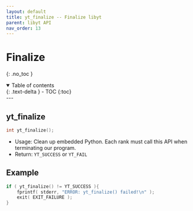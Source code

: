 ```yaml
---
layout: default
title: yt_finalize -- Finalize libyt
parent: libyt API
nav_order: 13
---
```

# Finalize
{: .no_toc }
<details open markdown="block">
  <summary>
    Table of contents
  </summary>
  {: .text-delta }
- TOC
{:toc}
</details>
---

## yt_finalize
```cpp
int yt_finalize();
```
- Usage: Clean up embedded Python. Each rank must call this API when terminating our program.
- Return: `YT_SUCCESS` or `YT_FAIL`

## Example
```cpp
if ( yt_finalize() != YT_SUCCESS ){  
    fprintf( stderr, "ERROR: yt_finalize() failed!\n" );  
    exit( EXIT_FAILURE );  
}
```